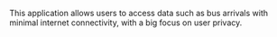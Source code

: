 This application allows users to access data such as bus arrivals with minimal internet connectivity, with a big focus on user privacy.